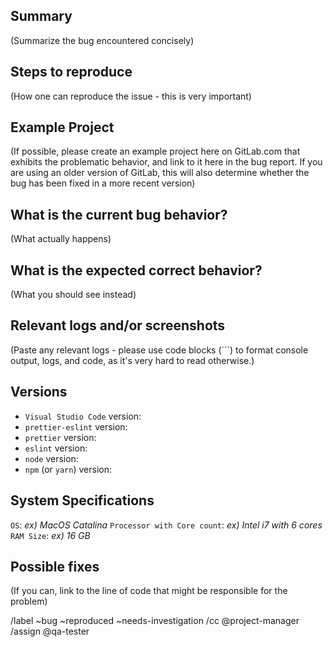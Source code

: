 
## Summary

(Summarize the bug encountered concisely)

## Steps to reproduce

(How one can reproduce the issue - this is very important)

## Example Project

(If possible, please create an example project here on GitLab.com that exhibits the problematic
behavior, and link to it here in the bug report.
If you are using an older version of GitLab, this will also determine whether the bug has been fixed
in a more recent version)

## What is the current bug behavior?

(What actually happens)

## What is the expected correct behavior?

(What you should see instead)

## Relevant logs and/or screenshots

(Paste any relevant logs - please use code blocks (```) to format console output, logs, and code, as
it's very hard to read otherwise.)

## Versions 

- `Visual Studio Code` version:
- `prettier-eslint` version:
- `prettier` version:
- `eslint` version:
- `node` version:
- `npm` (or `yarn`) version:

## System Specifications

`OS`: _ex) MacOS Catalina_
`Processor with Core count`: _ex) Intel i7 with 6 cores_
`RAM Size`: _ex) 16 GB_

## Possible fixes

(If you can, link to the line of code that might be responsible for the problem)

/label ~bug ~reproduced ~needs-investigation
/cc @project-manager
/assign @qa-tester